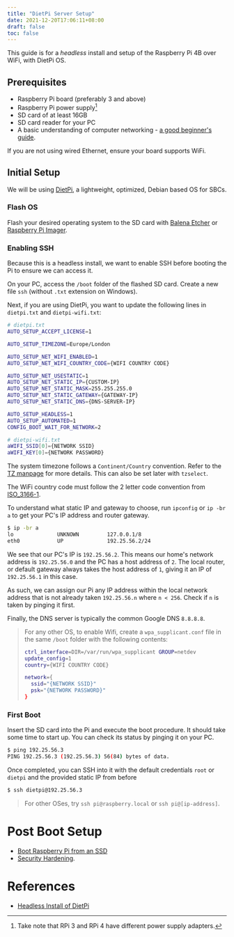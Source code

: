 ```yaml
---
title: "DietPi Server Setup"
date: 2021-12-20T17:06:11+08:00
draft: false
toc: false
---
```


This guide is for a *headless* install and setup of the Raspberry Pi 4B over WiFi, with DietPi OS.

## Prerequisites
- Raspberry Pi board (preferably 3 and above)
- Raspberry Pi power supply[^1]
- SD card of at least 16GB
- SD card reader for your PC
- A basic understanding of computer networking - [a good beginner's guide](https://www.homenethowto.com/).

If you are not using wired Ethernet, ensure your board supports WiFi.

## Initial Setup

We will be using [DietPi](https://dietpi.com), a lightweight, optimized, Debian
based OS for SBCs.

### Flash OS

Flash your desired operating system to the SD card with [Balena
Etcher](https://www.balena.io/etcher/) or [Raspberry Pi
Imager](https://www.raspberrypi.com/software/).

### Enabling SSH

Because this is a headless install, we want to enable SSH before booting the Pi to ensure we can access it.

On your PC, access the `/boot` folder of the flashed SD card. Create a new file `ssh` (without `.txt` extension on Windows).

Next, if you are using DietPi, you want to update the following lines in `dietpi.txt` and `dietpi-wifi.txt`:

```bash
# dietpi.txt
AUTO_SETUP_ACCEPT_LICENSE=1

AUTO_SETUP_TIMEZONE=Europe/London

AUTO_SETUP_NET_WIFI_ENABLED=1
AUTO_SETUP_NET_WIFI_COUNTRY_CODE={WIFI COUNTRY CODE}

AUTO_SETUP_NET_USESTATIC=1
AUTO_SETUP_NET_STATIC_IP={CUSTOM-IP}
AUTO_SETUP_NET_STATIC_MASK=255.255.255.0
AUTO_SETUP_NET_STATIC_GATEWAY={GATEWAY-IP}
AUTO_SETUP_NET_STATIC_DNS={DNS-SERVER-IP}

AUTO_SETUP_HEADLESS=1
AUTO_SETUP_AUTOMATED=1
CONFIG_BOOT_WAIT_FOR_NETWORK=2
```

```bash
# dietpi-wifi.txt
aWIFI_SSID[0]={NETWORK SSID}
aWIFI_KEY[0]={NETWORK PASSWORD}
```

The system timezone follows a `Continent/Country` convention. Refer to the [TZ
manpage](https://www.mankier.com/3/tzset) for more details. This can also be set
later with `tzselect`.

The WiFi country code must follow the 2 letter code convention from
[ISO_3166-1](https://en.wikipedia.org/wiki/ISO_3166-1).

To understand what static IP and gateway to choose, run `ipconfig` or `ip -br a`
to get your PC's IP address and router gateway.

```bash
$ ip -br a
lo 				UNKNOWN			127.0.0.1/8
eth0			UP				192.25.56.2/24
```

We see that our PC's IP is `192.25.56.2`. This means our home's network address
is `192.25.56.0` and the PC has a host address of `2`. The local router, or
default gateway always takes the host address of `1`, giving it an IP of
`192.25.56.1` in this case.

As such, we can assign our Pi any IP address within the local network address
that is not already taken `192.25.56.n` where `n < 256`. Check if `n` is taken
by pinging it first.

Finally, the DNS server is typically the common Google DNS `8.8.8.8`.

>For any other OS, to enable Wifi, create a `wpa_supplicant.conf` file in the same `/boot` folder with the following contents:
>```bash
>ctrl_interface=DIR=/var/run/wpa_supplicant GROUP=netdev
>update_config=1
>country={WIFI COUNTRY CODE}
>
>network={
>	ssid="{NETWORK SSID}"
>	psk="{NETWORK PASSWORD}"
>}
>```

### First Boot

Insert the SD card into the Pi and execute the boot procedure. It should take
some time to start up. You can check its status by pinging it on your PC.

```bash
$ ping 192.25.56.3
PING 192.25.56.3 (192.25.56.3) 56(84) bytes of data.
```

Once completed, you can SSH into it with the default credentials `root` or
`dietpi` and the provided static IP from before
```bash
$ ssh dietpi@192.25.56.3
```

>For other OSes, try `ssh pi@raspberry.local` or `ssh pi@[ip-address]`.

# Post Boot Setup

- [Boot Raspberry Pi from an SSD](/notes/selfhosted/boot-pi-ssd)
- [Security Hardening](/notes/selfhosted/server-security-hardening).

# References

- [Headless Install of
DietPi](https://www.youtube.com/watch?v=vlMpn9u0Y4o&list=PLUKd6GYp0QDk-lvY234nRkpk6dIgYb9EM&index=11)

[^1]: Take note that RPi 3 and RPi 4 have different power supply adapters.
